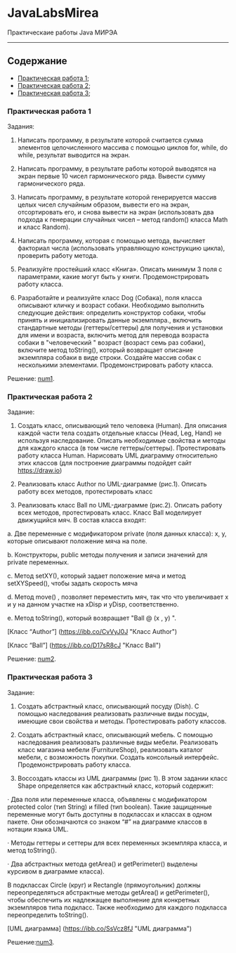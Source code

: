 # JavaLabsMirea
Практическаие работы Java МИРЭА

----
## Содержание
  + [Практическая работа 1](#num1);
  + [Практическая работа 2](#num2);
  + [Практическая работа 3](#num3);



### <a name="num1"></a>Практическая работа 1
Задания:
1) Написать программу, в результате которой считается сумма элементов целочисленного массива с помощью циклов for, while, do while, результат выводится на экран.

2) Написать программу, в результате работы которой выводятся на экран первые 10 чисел гармонического ряда. Вывести сумму гармонического ряда.

3) Написать программу, в результате которой генерируется массив целых чисел случайным образом, вывести его на экран, отсортировать его, и снова вывести на экран (использовать два подхода к генерации случайных чисел – метод random() класса Math и класс Random).

4) Написать программу, которая с помощью метода, вычисляет факториал числа (использовать управляющую конструкцию цикла), проверить работу метода.

5) Реализуйте простейший класс «Книга». Описать минимум 3 поля с параметрами, какие могут быть у книги. Продемонстрировать работу класса.

6) Разработайте и реализуйте класс Dog (Собака), поля класса описывают кличку и возраст собаки. Необходимо выполнить следующие действия: определить конструктор собаки, чтобы принять и инициализировать данные экземпляра., включить стандартные методы (геттеры/сеттеры) для получения и установки для имени и возраста, включить метод для перевода возраста собаки в "человеческий " возраст (возраст семь раз собаки), включите метод toString(), который возвращает описание экземпляра собаки в виде строки. Создайте массив собак с несколькими элементами. Продемонстрировать работу класса. 

Решение: [num1](https://github.com/V4kodin/JavaLabsMirea/tree/main/task_1 "Практическая 1").

### <a name="num2"></a>Практическая работа 2
Задание:
1. Создать класс, описывающий тело человека (Human). Для описания каждой части тела создать отдельные классы (Head, Leg, Hand) не используя наследование. Описать необходимые свойства и методы для каждого класса (в том числе геттеры/сеттеры). Протестировать работу класса Human. Нарисовать UML диаграмму относительно этих классов (для построение диаграммы подойдет сайт https://draw.io)

2. Реализовать класс Author по UML-диаграмме (рис.1). Описать работу всех методов, протестировать класс

3. Реализовать класс Ball по UML-диаграмме (рис.2). Описать работу всех методов, протестировать класс. Класс Ball моделирует движущийся мяч. В состав класса входят:

a. Две переменные с модификатором private (поля данных класса): х, у, которые описывают положение мяча на поле.

b. Конструкторы, public методы получения и записи значений для private переменных.

c. Метод setXY(), который задает положение мяча и метод setXYSpeed(), чтобы задать скорость мяча

d. Метод move() , позволяет переместить мяч, так что что увеличивает х и у на данном участке на xDisp и yDisp, соответственно.

e. Метод toString(), который возвращает "Ball @ (х , у) ". 

[Класс “Author”] (https://ibb.co/CvVyJ0J "Класс Author")

[Класс “Ball”] (https://ibb.co/D17sR8cJ "Класс Ball")


Решение: [num2](https://github.com/V4kodin/JavaLabsMirea/tree/main/task_2 "Практическая 2").

### <a name="num3"></a>Практическая работа 3
Задание:
1. Создать абстрактный класс, описывающий посуду (Dish). С помощью наследования реализовать различные виды посуды, имеющие свои свойства и методы. Протестировать работу классов.

2. Создать абстрактный класс, описывающий мебель. С помощью наследования реализовать различные виды мебели. Реализовать класс магазина мебели (FurnitureShop), реализовать каталог мебели, с возможность покупки. Создать консольный интерфейс. Продемонстрировать работу класса.

3. Воссоздать классы из UML диаграммы (рис 1). В этом задании класс Shape определяется как абстрактный класс, который содержит:

· Два поля или переменные класса, объявлены с модификатором protected color (тип String) и filled (тип boolean). Такие защищенные переменные могут быть доступны в подклассах и классах в одном пакете. Они обозначаются со знаком “#” на диаграмме классов в нотации языка UML.

· Методы геттеры и сеттеры для всех переменных экземпляра класса, и метод toString().

· Два абстрактных метода getArea() и getPerimeter() выделены курсивом в диаграмме класса).

В подклассах Circle (круг) и Rectangle (прямоугольник) должны переопределяться абстрактные методы getArea() и getPerimeter(), чтобы обеспечить их надлежащее выполнение для конкретных экземпляров типа подкласс. Также необходимо для каждого подкласса переопределить toString(). 

[UML диаграмма] (https://ibb.co/SsVcz8fJ "UML диаграмма")

Решение:[num3](https://github.com/V4kodin/JavaLabsMirea/tree/main/task_3 "Практическая 3").


